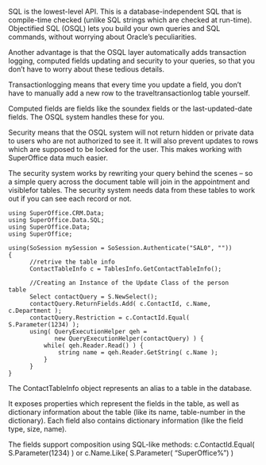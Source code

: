 <properties date="2016-05-11"
SortOrder="13"
/>

SQL is the lowest-level API. This is a database-independent SQL that is compile-time checked (unlike SQL strings which are checked at run-time). Objectified SQL (OSQL) lets you build your own queries and SQL commands, without worrying about Oracle’s peculiarities.

Another advantage is that the OSQL layer automatically adds transaction logging, computed fields updating and security to your queries, so that you don’t have to worry about these tedious details.

Transactionlogging means that every time you update a field, you don’t have to manually add a new row to the traveltransactionlog table yourself.

Computed fields are fields like the soundex fields or the last-updated-date fields. The OSQL system handles these for you.

Security means that the OSQL system will not return hidden or private data to users who are not authorized to see it. It will also prevent updates to rows which are supposed to be locked for the user. This makes working with SuperOffice data much easier.

The security system works by rewriting your query behind the scenes – so a simple query across the document table will join in the appointment and visiblefor tables. The security system needs data from these tables to work out if you can see each record or not.

 

```
using SuperOffice.CRM.Data;
using SuperOffice.Data.SQL;
using SuperOffice.Data;
using SuperOffice;
 
using(SoSession mySession = SoSession.Authenticate("SAL0", ""))
{
      //retrive the table info
      ContactTableInfo c = TablesInfo.GetContactTableInfo();
 
      //Creating an Instance of the Update Class of the person
table
      Select contactQuery = S.NewSelect();
      contactQuery.ReturnFields.Add( c.ContactId, c.Name,
c.Department );
      contactQuery.Restriction = c.ContactId.Equal(
S.Parameter(1234) );
      using( QueryExecutionHelper qeh =
             new QueryExecutionHelper(contactQuery) ) {
          while( qeh.Reader.Read() ) {
              string name = qeh.Reader.GetString( c.Name );
          }
      }
}
```

 

The ContactTableInfo object represents an alias to a table in the database.

It exposes properties which represent the fields in the table, as well as dictionary information about the table (like its name, table-number in the dictionary). Each field also contains dictionary information (like the field type, size, name).

The fields support composition using SQL-like methods: c.ContactId.Equal( S.Parameter(1234) ) or c.Name.Like( S.Parameter( “SuperOffice%”) )
